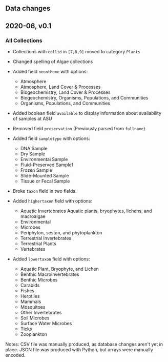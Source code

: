 ## Data changes

## 2020-06, v0.1

### All Collections

- Collections with `collid` in `[7,8,9]` moved to category `Plants`
- Changed spelling of Algae collections
- Added field `neontheme` with options:

  - Atmosphere
  - Atmosphere, Land Cover & Processes
  - Biogeochemistry, Land Cover & Processes
  - Biogeochemistry, Organisms, Populations, and Communities
  - Organisms, Populations, and Communities

- Added boolean field `available` to display information about availability of samples at ASU

- Removed field `preservation` (Previously parsed from `fullname`)
- Added field `sampletype` with options:

  - DNA Sample
  - Dry Sample
  - Environmental Sample
  - Fluid-Preserved Sample1
  - Frozen Sample
  - Slide-Mounted Sample
  - Tissue or Fecal Sample

- Broke `taxon` field in two fields.
- Added `highertaxon` field with options:

  - Aquatic Invertebrates
    Aquatic plants, bryophytes, lichens, and macroalgae
  - Environmental
  - Microbes
  - Periphyton, seston, and phytoplankton
  - Terrestrial Invertebrates
  - Terrestrial Plants
  - Vertebrates

- Added `lowertaxon` field with options:
  - Aquatic Plant, Bryophyte, and Lichen
  - Benthic Macroinvertebrates
  - Benthic Microbes
  - Carabids
  - Fishes
  - Herptiles
  - Mammals
  - Mosquitoes
  - Other Invertebrates
  - Soil Microbes
  - Surface Water Microbes
  - Ticks
  - Zooplankton

Notes: CSV file was manually produced, as database changes aren't yet in place. JSON file was produced with Python, but arrays were manually encoded.
